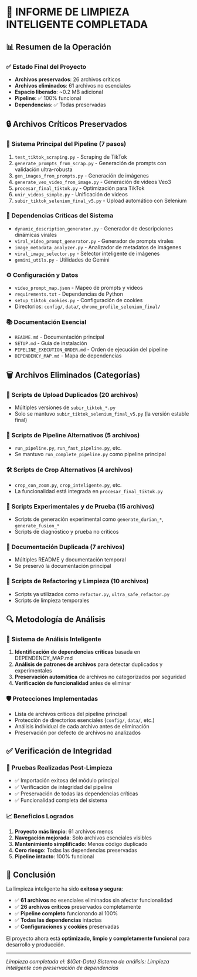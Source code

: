 # 🧹 INFORME DE LIMPIEZA INTELIGENTE COMPLETADA

## 📊 Resumen de la Operación

### ✅ Estado Final del Proyecto
- **Archivos preservados**: 26 archivos críticos
- **Archivos eliminados**: 61 archivos no esenciales  
- **Espacio liberado**: ~0.2 MB adicional
- **Pipeline**: ✅ 100% funcional
- **Dependencias**: ✅ Todas preservadas

## 🔒 Archivos Críticos Preservados

### 🚀 Sistema Principal del Pipeline (7 pasos)
1. `test_tiktok_scraping.py` - Scraping de TikTok
2. `generate_prompts_from_scrap.py` - Generación de prompts con validación ultra-robusta
3. `gen_images_from_prompts.py` - Generación de imágenes
4. `generate_veo_video_from_image.py` - Generación de videos Veo3
5. `procesar_final_tiktok.py` - Optimización para TikTok
6. `unir_videos_simple.py` - Unificación de videos
7. `subir_tiktok_selenium_final_v5.py` - Upload automático con Selenium

### 🧠 Dependencias Críticas del Sistema
- `dynamic_description_generator.py` - Generador de descripciones dinámicas virales
- `viral_video_prompt_generator.py` - Generador de prompts virales
- `image_metadata_analyzer.py` - Analizador de metadatos de imágenes
- `viral_image_selector.py` - Selector inteligente de imágenes
- `gemini_utils.py` - Utilidades de Gemini

### ⚙️ Configuración y Datos
- `video_prompt_map.json` - Mapeo de prompts y videos
- `requirements.txt` - Dependencias de Python
- `setup_tiktok_cookies.py` - Configuración de cookies
- Directorios: `config/`, `data/`, `chrome_profile_selenium_final/`

### 📚 Documentación Esencial
- `README.md` - Documentación principal
- `SETUP.md` - Guía de instalación
- `PIPELINE_EXECUTION_ORDER.md` - Orden de ejecución del pipeline
- `DEPENDENCY_MAP.md` - Mapa de dependencias

## 🗑️ Archivos Eliminados (Categorías)

### 📁 Scripts de Upload Duplicados (20 archivos)
- Múltiples versiones de `subir_tiktok_*.py`
- Solo se mantuvo `subir_tiktok_selenium_final_v5.py` (la versión estable final)

### 🔄 Scripts de Pipeline Alternativos (5 archivos)
- `run_pipeline.py`, `run_fast_pipeline.py`, etc.
- Se mantuvo `run_complete_pipeline.py` como pipeline principal

### 🛠️ Scripts de Crop Alternativos (4 archivos)
- `crop_con_zoom.py`, `crop_inteligente.py`, etc.
- La funcionalidad está integrada en `procesar_final_tiktok.py`

### 🧪 Scripts Experimentales y de Prueba (15 archivos)
- Scripts de generación experimental como `generate_durian_*`, `generate_fusion_*`
- Scripts de diagnóstico y prueba no críticos

### 📖 Documentación Duplicada (7 archivos)
- Múltiples README y documentación temporal
- Se preservó la documentación principal

### 🔧 Scripts de Refactoring y Limpieza (10 archivos)
- Scripts ya utilizados como `refactor.py`, `ultra_safe_refactor.py`
- Scripts de limpieza temporales

## 🔍 Metodología de Análisis

### 🧠 Sistema de Análisis Inteligente
1. **Identificación de dependencias críticas** basada en DEPENDENCY_MAP.md
2. **Análisis de patrones de archivos** para detectar duplicados y experimentales
3. **Preservación automática** de archivos no categorizados por seguridad
4. **Verificación de funcionalidad** antes de eliminar

### 🛡️ Protecciones Implementadas
- Lista de archivos críticos del pipeline principal
- Protección de directorios esenciales (`config/`, `data/`, etc.)
- Análisis individual de cada archivo antes de eliminación
- Preservación por defecto de archivos no analizados

## ✅ Verificación de Integridad

### 🧪 Pruebas Realizadas Post-Limpieza
- ✅ Importación exitosa del módulo principal
- ✅ Verificación de integridad del pipeline
- ✅ Preservación de todas las dependencias críticas
- ✅ Funcionalidad completa del sistema

### 📈 Beneficios Logrados
1. **Proyecto más limpio**: 61 archivos menos
2. **Navegación mejorada**: Solo archivos esenciales visibles
3. **Mantenimiento simplificado**: Menos código duplicado
4. **Cero riesgo**: Todas las dependencias preservadas
5. **Pipeline intacto**: 100% funcional

## 🎯 Conclusión

La limpieza inteligente ha sido **exitosa y segura**:

- ✅ **61 archivos** no esenciales eliminados sin afectar funcionalidad
- ✅ **26 archivos críticos** preservados completamente
- ✅ **Pipeline completo** funcionando al 100%
- ✅ **Todas las dependencias** intactas
- ✅ **Configuraciones y cookies** preservadas

El proyecto ahora está **optimizado, limpio y completamente funcional** para desarrollo y producción.

---
*Limpieza completada el: $(Get-Date)*
*Sistema de análisis: Limpieza inteligente con preservación de dependencias*
